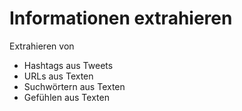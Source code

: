 # Informationen extrahieren

Extrahieren von

* Hashtags aus Tweets
* URLs aus Texten
* Suchwörtern aus Texten
* Gefühlen aus Texten

